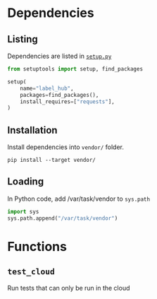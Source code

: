 # Dependencies

## Listing

Dependencies are listed in [`setup.py`](setup.py)

```py
from setuptools import setup, find_packages

setup(
    name="label_hub",
    packages=find_packages(),
    install_requires=["requests"],
)
```

## Installation

Install dependencies into `vendor/` folder.

```
pip install --target vendor/
```

## Loading

In Python code, add /var/task/vendor to `sys.path`

```py
import sys
sys.path.append("/var/task/vendor")
```

# Functions

## `test_cloud`

Run tests that can only be run in the cloud
